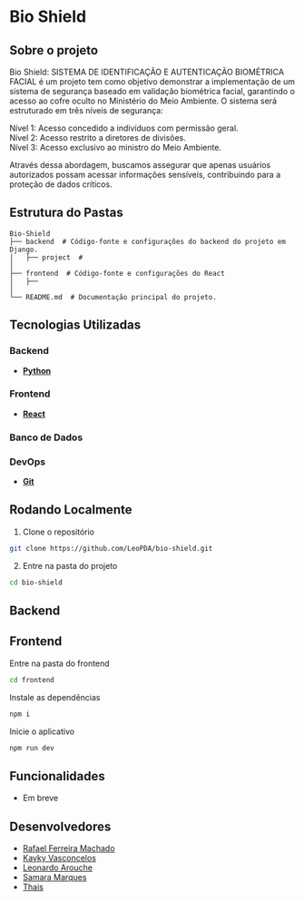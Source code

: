 # Bio Shield

## Sobre o projeto

Bio Shield: SISTEMA DE IDENTIFICAÇÃO E AUTENTICAÇÃO BIOMÉTRICA FACIAL é um projeto tem como objetivo demonstrar a implementação de um sistema de segurança baseado em validação biométrica facial, garantindo o acesso ao cofre oculto no Ministério do Meio Ambiente. O sistema será estruturado em três níveis de segurança:

Nível 1: Acesso concedido a indivíduos com permissão geral. <br>
Nível 2: Acesso restrito a diretores de divisões. <br>
Nível 3: Acesso exclusivo ao ministro do Meio Ambiente.

Através dessa abordagem, buscamos assegurar que apenas usuários autorizados possam acessar informações sensíveis, contribuindo para a proteção de dados críticos.

## Estrutura do Pastas

```
Bio-Shield
├── backend  # Código-fonte e configurações do backend do projeto em Django.
│   ├── project  # 
│
├── frontend  # Código-fonte e configurações do React
│   ├── 
│
└── README.md  # Documentação principal do projeto.
```

## Tecnologias Utilizadas

### Backend

- [**Python**](https://www.python.org/)

### Frontend

- [**React**](https://react.dev/)

### Banco de Dados


### DevOps

- [**Git**](https://git-scm.com/downloads)

## Rodando Localmente

1. Clone o repositório

```bash
git clone https://github.com/LeoPDA/bio-shield.git
```

2. Entre na pasta do projeto

```bash
cd bio-shield
```

## Backend

## Frontend

Entre na pasta do frontend

```bash
cd frontend
```

Instale as dependências

```bash
npm i
```

Inicie o aplicativo

```bash
npm run dev
```

## Funcionalidades

- Em breve

## Desenvolvedores

- [Rafael Ferreira Machado](https://github.com/rafaelmachadobr)
- [Kayky Vasconcelos](https://github.com/kaykyvasconcelos)
- [Leonardo Arouche](https://github.com/LeoPDA)
- [Samara Marques](https://github.com/samrqs)
- [Thais](https://github.com/thaisisi)
